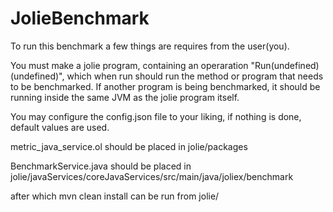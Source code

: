 # JolieBenchmark

To run this benchmark a few things are requires from the user(you).

You must make a jolie program, containing an operaration "Run(undefined)(undefined)", which when run should run the method or program that needs to be benchmarked. If another program is being benchmarked, it should be running inside the same JVM as the jolie program itself.

You may configure the config.json file to your liking, if nothing is done, default values are used.

metric_java_service.ol should be placed in jolie/packages

BenchmarkService.java should be placed in jolie/javaServices/coreJavaServices/src/main/java/joliex/benchmark

after which mvn clean install can be run from jolie/